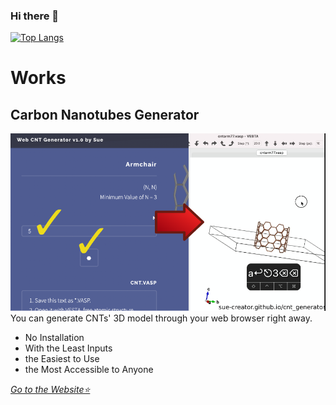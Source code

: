 ### Hi there 👋

[![Top Langs](https://github-readme-stats-sue-creator.vercel.app/api/top-langs/?username=sue-creator&exclude_repo=github-readme-stats,sue-creator.github.io&hide=css,html,scss,javascript)](https://github.com/anuraghazra/github-readme-stats)

# Works
## Carbon Nanotubes Generator 

[![Carbon Nanotubes Generator Demonstration](https://github.com/sue-creator/cnt_generator/raw/main/readmeImg.png)](https://youtube.com/watch?v=0635k6-32jk&feature=shares)
<br>You can generate CNTs' 3D model through your web browser right away. <br>
- No Installation
- With the Least Inputs
- the Easiest to Use
- the Most Accessible to Anyone


<a href="https://sue-creator.github.io/cnt_generator/" target="_blank" rel="noopener noreferrer"> _Go to the Website⭐_</a><br><br>





<!--
**sue-creator/sue-creator** is a ✨ _special_ ✨ repository because its `README.md` (this file) appears on your GitHub profile.

Here are some ideas to get you started:

- 🔭 I’m currently working on ...
- 🌱 I’m currently learning ...
- 👯 I’m looking to collaborate on ...
- 🤔 I’m looking for help with ...
- 💬 Ask me about ...
- 📫 How to reach me: ...
- 😄 Pronouns: ...
- ⚡ Fun fact: ...
-->
